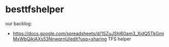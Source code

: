 besttfshelper
=============
our backlog:
 - https://docs.google.com/spreadsheets/d/1SZuJShl60am3_XidQ5TkGmjMxWbQjkjAXs53NnwqrnU/edit?usp=sharing
TFS helper
